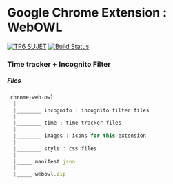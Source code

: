 # Google Chrome Extension : WebOWL
[![TP6 SUJET](https://img.shields.io/badge/github-page-019cff.svg
)](akinariobi.github.io/webowl)
[![Build Status](https://travis-ci.org/akinariobi/chrome-web-owl.png)](https://travis-ci.org/akinariobi/chrome-web-owl)


### Time tracker + Incognito Filter

##### Files 

```javascript
 chrome-web-owl
  |
  |________ incognito : incognito filter files 
  |
  |________ time : time tracker files
  |
  |________ images : icons for this extension
  |
  |________ style : css files 
  |
  |_____ manifest.json
  |
  |_____ webowl.zip 
```
